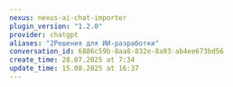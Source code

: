 ```yaml
---
nexus: nexus-ai-chat-importer
plugin_version: "1.2.0"
provider: chatgpt
aliases: "2Решения для ИИ-разработки"
conversation_id: 6886c59b-8aa8-832e-8a93-ab4ee673bd56
create_time: 28.07.2025 at 7:34
update_time: 15.08.2025 at 16:37
---
```

